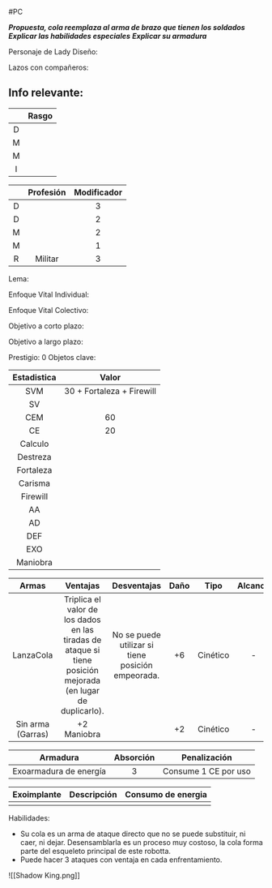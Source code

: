 #PC 

***Propuesta, cola reemplaza al arma de brazo que tienen los soldados***
***Explicar las habilidades especiales***
***Explicar su armadura***

Personaje de Lady
Diseño:

Lazos con compañeros:


Info relevante:
- 


| | Rasgo| 
| :---:| :---:|
| D |  |
| M |  |
| M |  |
| I | |


| | Profesión | Modificador | 
| :---:|:---:| :---:|
|D| |3|
|D| |2|
|M||2|
|M| |1|
|R| Militar|3|


Lema:


Enfoque Vital Individual:


Enfoque Vital Colectivo:


Objetivo a corto plazo:


Objetivo a largo plazo:


Prestigio: 0
Objetos clave:

| Estadistica | Valor |
| :---:|:---:|
|SVM |30 + Fortaleza + Firewill |
|SV| |
|CEM| 60|
|CE | 20|
|Calculo| |
|Destreza||
|Fortaleza|| 
|Carisma||
|Firewill|| 
|AA||
|AD||
|DEF|| 
|EXO||
|Maniobra|| 


|Armas| Ventajas | Desventajas | Daño | Tipo | Alcance |
|:---:|:---:|:---:|:---:| :---:| :---:|
|LanzaCola| Triplica el valor de los dados en las tiradas de ataque si tiene posición mejorada (en lugar de duplicarlo). | No se puede utilizar si tiene posición empeorada. | +6 | Cinético | - |
|Sin arma (Garras)| +2 Maniobra |  | +2 | Cinético | - |

|Armadura| Absorción | Penalización |
|:---:|:---:|:---:|
|Exoarmadura de energía | 3 | Consume 1 CE por uso |

|Exoimplante| Descripción | Consumo de energia |
|:---:|:---:|:---:|
| |  |  |

 Habilidades:
 - Su cola es un arma de ataque directo que no se puede substituir, ni caer, ni dejar. Desensamblarla es un proceso muy costoso, la cola forma parte del esqueleto principal de este robotta.
 - Puede hacer 3 ataques con ventaja en cada enfrentamiento.

![[Shadow King.png]]